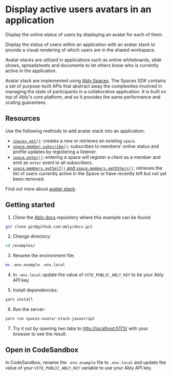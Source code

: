 # Display active users avatars in an application

Display the online status of users by displaying an avatar for each of them.

Display the status of users within an application with an avatar stack to provide a visual rendering of which users are in the shared workspace.

Avatar stacks are utilized in applications such as online whiteboards, slide shows, spreadsheets and documents to let others know who is currently active in the application.

Avatar stack are implemented using [Ably Spaces](/docs/products/spaces). The Spaces SDK contains a set of purpose-built APIs that abstract away the complexities involved in managing the state of participants in a collaborative application. It is built on top of Ably's core platform, and so it provides the same performance and scaling guarantees.

## Resources

Use the following methods to add avatar stack into an application:

* [`spaces.get()`](/docs/spaces/space#create): creates a new or retrieves an existing `space`.
* [`space.member.subscribe()`](/docs/spaces/avatar#subscribe): subscribes to members' online status and profile updates by registering a listener.
* [`space.enter()`](/docs/spaces/space#enter): entering a space will register a client as a member and emit an `enter` event to all subscribers.
* [`space.members.getSelf()` and `space.members.getOthers()`](/docs/spaces/avatar#retrieve): retrieves the list of users currently active in the Space or have recently left but not yet been removed.

Find out more about [avatar stack](/docs/spaces/avatar).

## Getting started

1. Clone the [Ably docs](https://github.com/ably/docs) repository where this example can be found:

```sh
git clone git@github.com:ably/docs.git
```

2. Change directory:

```sh
cd /examples/
```

3. Rename the environment file:

```sh
mv .env.example .env.local
```

4. In `.env.local` update the value of `VITE_PUBLIC_ABLY_KEY` to be your Ably API key.

5. Install dependencies:

```sh
yarn install
```

6. Run the server:

```sh
yarn run spaces-avatar-stack-javascript
```

7. Try it out by opening two tabs to [http://localhost:5173/](http://localhost:5173/) with your browser to see the result.

## Open in CodeSandbox

In CodeSandbox, rename the `.env.example` file to `.env.local` and update the value of your `VITE_PUBLIC_ABLY_KEY` variable to use your Ably API key.
